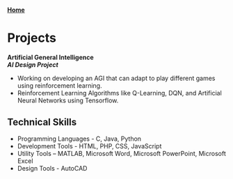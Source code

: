 #### [Home](README.md)


Projects
==================


**Artificial General Intelligence**  
***AI Design Project***  

- Working on developing an AGI that can adapt to play different games using reinforcement learning.
- Reinforcement Learning Algorithms like Q-Learning, DQN, and Artificial Neural Networks using Tensorflow.


 



Technical Skills
-------------------------

 - Programming Languages - C, Java, Python 
 - Development Tools - HTML, PHP, CSS, JavaScript
 - Utility Tools – MATLAB, Microsoft Word, Microsoft PowerPoint, Microsoft Excel 
 - Design Tools - AutoCAD
